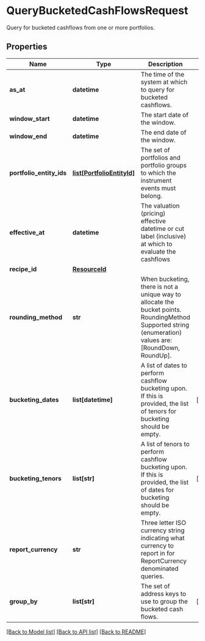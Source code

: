 # QueryBucketedCashFlowsRequest

Query for bucketed cashflows from one or more portfolios.

## Properties
Name | Type | Description | Notes
------------ | ------------- | ------------- | -------------
**as_at** | **datetime** | The time of the system at which to query for bucketed cashflows. | 
**window_start** | **datetime** | The start date of the window. | 
**window_end** | **datetime** | The end date of the window. | 
**portfolio_entity_ids** | [**list[PortfolioEntityId]**](PortfolioEntityId.md) | The set of portfolios and portfolio groups to which the instrument events must belong. | 
**effective_at** | **datetime** | The valuation (pricing) effective datetime or cut label (inclusive) at which to evaluate the cashflows | 
**recipe_id** | [**ResourceId**](ResourceId.md) |  | 
**rounding_method** | **str** | When bucketing, there is not a unique way to allocate the bucket points. RoundingMethod Supported string (enumeration) values are: [RoundDown, RoundUp]. | 
**bucketing_dates** | **list[datetime]** | A list of dates to perform cashflow bucketing upon. If this is provided, the list of tenors for bucketing should be empty. | [optional] 
**bucketing_tenors** | **list[str]** | A list of tenors to perform cashflow bucketing upon. If this is provided, the list of dates for bucketing should be empty. | [optional] 
**report_currency** | **str** | Three letter ISO currency string indicating what currency to report in for ReportCurrency denominated queries. | 
**group_by** | **list[str]** | The set of address keys to use to group the bucketed cash flows. | [optional] 

[[Back to Model list]](../README.md#documentation-for-models) [[Back to API list]](../README.md#documentation-for-api-endpoints) [[Back to README]](../README.md)


